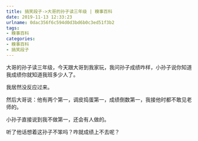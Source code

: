 ```yaml
---
title: 搞笑段子->大哥的孙子读三年级 | 糗事百科
date: 2019-11-13 12:33:23
urlname: 0dac356f6c594d0d3bd6b0c3ed51f3b2
tags: 
- 糗事百科
categories:
- 糗事百科
- 搞笑段子
---
```

大哥的孙子读三年级，今天跟大哥到我家玩，我问孙子成绩咋样，小孙子说你知道我成绩你就知道我班多少人了。

我居然没反应过来。

然后大哥说：他有两个第一，调皮捣蛋第一，成绩倒数第一，我接他时都不敢见老师的。

小孙子直接说到我不做第一，还会有人做的。

听了他话想着这孙子不笨吗？咋就成绩上不去呢？


